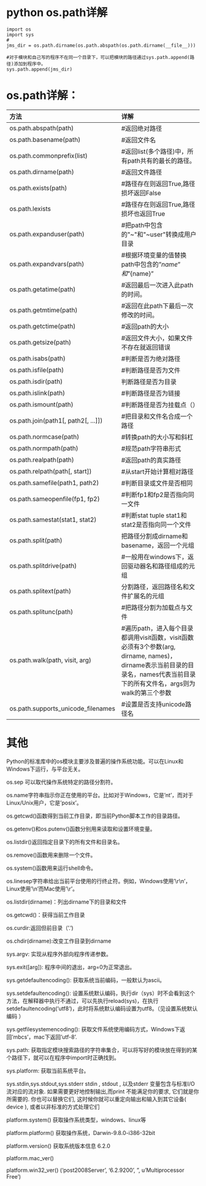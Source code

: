 # python os.path详解

```
import os
import sys
#
jms_dir = os.path.dirname(os.path.abspath(os.path.dirname(__file__)))

#对于模块和自己写的程序不在同一个目录下，可以把模块的路径通过sys.path.append(路径)添加到程序中。
sys.path.append(jms_dir)
```

# 

# os.path详解：

| 方法 | 详解 |
| :--- | :--- |
| os.path.abspath\(path\) | \#返回绝对路径 |
| os.path.basename\(path\) | \#返回文件名 |
| os.path.commonprefix\(list\) | \#返回list\(多个路径\)中，所有path共有的最长的路径。 |
| os.path.dirname\(path\) | \#返回文件路径 |
| os.path.exists\(path\) | \#路径存在则返回True,路径损坏返回False |
| os.path.lexists | \#路径存在则返回True,路径损坏也返回True |
| os.path.expanduser\(path\) | \#把path中包含的"~"和"~user"转换成用户目录 |
| os.path.expandvars\(path\) | \#根据环境变量的值替换path中包含的”$name”和”${name}” |
| os.path.getatime\(path\) | \#返回最后一次进入此path的时间。 |
| os.path.getmtime\(path\) | \#返回在此path下最后一次修改的时间。 |
| os.path.getctime\(path\) | \#返回path的大小 |
| os.path.getsize\(path\) | \#返回文件大小，如果文件不存在就返回错误 |
| os.path.isabs\(path\) | \#判断是否为绝对路径 |
| os.path.isfile\(path\) | \#判断路径是否为文件 |
| os.path.isdir\(path\) | 判断路径是否为目录 |
| os.path.islink\(path\) | \#判断路径是否为链接 |
| os.path.ismount\(path\) | \#判断路径是否为挂载点（） |
| os.path.join\(path1\[, path2\[, ...\]\]\) | \#把目录和文件名合成一个路径 |
| os.path.normcase\(path\) | \#转换path的大小写和斜杠 |
| os.path.normpath\(path\) | \#规范path字符串形式 |
| os.path.realpath\(path\) | \#返回path的真实路径 |
| os.path.relpath\(path\[, start\]\) | \#从start开始计算相对路径 |
| os.path.samefile\(path1, path2\) | \#判断目录或文件是否相同 |
| os.path.sameopenfile\(fp1, fp2\) | \#判断fp1和fp2是否指向同一文件 |
| os.path.samestat\(stat1, stat2\) | \#判断stat tuple stat1和stat2是否指向同一个文件 |
| os.path.split\(path\) | 把路径分割成dirname和basename，返回一个元组 |
| os.path.splitdrive\(path\) | \#一般用在windows下，返回驱动器名和路径组成的元组 |
| os.path.splitext\(path\) | 分割路径，返回路径名和文件扩展名的元组 |
| os.path.splitunc\(path\) | \#把路径分割为加载点与文件 |
| os.path.walk\(path, visit, arg\) | \#遍历path，进入每个目录都调用visit函数，visit函数必须有3个参数\(arg, dirname, names\)，dirname表示当前目录的目录名，names代表当前目录下的所有文件名，args则为walk的第三个参数 |
| os.path.supports\_unicode\_filenames | \#设置是否支持unicode路径名 |

# 其他

Python的标准库中的os模块主要涉及普遍的操作系统功能。可以在Linux和Windows下运行，与平台无关。

os.sep 可以取代操作系统特定的路径分割符。

os.name字符串指示你正在使用的平台。比如对于Windows，它是’nt’，而对于Linux/Unix用户，它是’posix’。

os.getcwd\(\)函数得到当前工作目录，即当前Python脚本工作的目录路径。

os.getenv\(\)和os.putenv\(\)函数分别用来读取和设置环境变量。

os.listdir\(\)返回指定目录下的所有文件和目录名。

os.remove\(\)函数用来删除一个文件。

os.system\(\)函数用来运行shell命令。

os.linesep字符串给出当前平台使用的行终止符。例如，Windows使用’\r\n’，Linux使用’\n’而Mac使用’\r’。

os.listdir\(dirname\)：列出dirname下的目录和文件

os.getcwd\(\)：获得当前工作目录

os.curdir:返回但前目录（’.’\)

os.chdir\(dirname\):改变工作目录到dirname

sys.argv: 实现从程序外部向程序传递参数。

sys.exit\(\[arg\]\): 程序中间的退出，arg=0为正常退出。

sys.getdefaultencoding\(\): 获取系统当前编码，一般默认为ascii。

sys.setdefaultencoding\(\): 设置系统默认编码，执行dir（sys）时不会看到这个方法，在解释器中执行不通过，可以先执行reload\(sys\)，在执行 setdefaultencoding\(‘utf8’\)，此时将系统默认编码设置为utf8。（见设置系统默认编码 ）

sys.getfilesystemencoding\(\): 获取文件系统使用编码方式，Windows下返回’mbcs’，mac下返回’utf-8’.

sys.path: 获取指定模块搜索路径的字符串集合，可以将写好的模块放在得到的某个路径下，就可以在程序中import时正确找到。

sys.platform: 获取当前系统平台。

sys.stdin,sys.stdout,sys.stderr stdin , stdout , 以及stderr 变量包含与标准I/O 流对应的流对象. 如果需要更好地控制输出,而print 不能满足你的要求, 它们就是你所需要的. 你也可以替换它们, 这时候你就可以重定向输出和输入到其它设备\( device \), 或者以非标准的方式处理它们

platform.system\(\) 获取操作系统类型，windows、linux等

platform.platform\(\) 获取操作系统，Darwin-9.8.0-i386-32bit

platform.version\(\) 获取系统版本信息 6.2.0

platform.mac\_ver\(\)

platform.win32\_ver\(\) \(‘post2008Server’, ‘6.2.9200’, ”, u’Multiprocessor Free’\)

